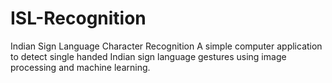 # ISL-Recognition
Indian Sign Language Character Recognition 
A simple computer application to detect single handed Indian sign language gestures using image processing and machine learning.
